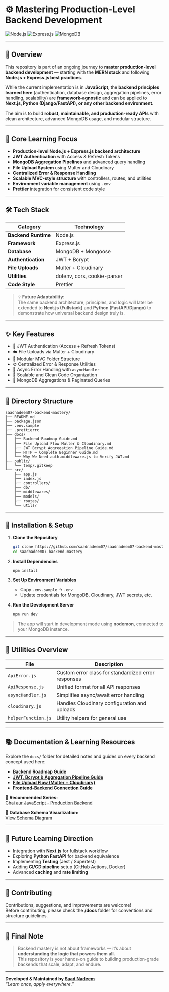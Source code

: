 # ⚙️ Mastering Production-Level Backend Development  
![Node.js](https://img.shields.io/badge/Node.js-339933?style=for-the-badge&logo=nodedotjs&logoColor=white)
![Express.js](https://img.shields.io/badge/Express.js-000000?style=for-the-badge&logo=express&logoColor=white)
![MongoDB](https://img.shields.io/badge/MongoDB-4ea94b?style=for-the-badge&logo=mongodb&logoColor=white)


---

## 🧭 Overview

This repository is part of an ongoing journey to **master production-level backend development** — starting with the **MERN stack** and following **Node.js + Express.js best practices**.

While the current implementation is in **JavaScript**, the **backend principles learned here** (authentication, database design, aggregation pipelines, error handling, scalability) are **framework-agnostic** and can be applied to **Next.js, Python (Django/FastAPI), or any other backend environment**.

The aim is to build **robust, maintainable, and production-ready APIs** with clean architecture, advanced MongoDB usage, and modular structure.

---

## 🧠 Core Learning Focus

- **Production-level Node.js + Express.js backend architecture**
- **JWT Authentication** with Access & Refresh Tokens
- **MongoDB Aggregation Pipelines** and advanced query handling
- **File Upload System** using Multer and Cloudinary
- **Centralized Error & Response Handling**
- **Scalable MVC-style structure** with controllers, routes, and utilities
- **Environment variable management** using `.env`
- **Prettier** integration for consistent code style

---

## 🛠️ Tech Stack

| Category | Technology |
|-----------|-------------|
| **Backend Runtime** | Node.js |
| **Framework** | Express.js |
| **Database** | MongoDB + Mongoose |
| **Authentication** | JWT + Bcrypt |
| **File Uploads** | Multer + Cloudinary |
| **Utilities** | dotenv, cors, cookie-parser |
| **Code Style** | Prettier |

> 💡 **Future Adaptability:**  
> The same backend architecture, principles, and logic will later be extended to **Next.js (Fullstack)** and **Python (FastAPI/Django)** to demonstrate how universal backend design truly is.

---

## ✨ Key Features

- 🔐 JWT Authentication (Access + Refresh Tokens)
- ☁️ File Uploads via Multer + Cloudinary
- 🧱 Modular MVC Folder Structure
- ⚙️ Centralized Error & Response Utilities
- 🧾 Async Error Handling with `asyncHandler`
- 📁 Scalable and Clean Code Organization
- 🧩 MongoDB Aggregations & Paginated Queries

---

## 📂 Directory Structure

```
saadnadeem07-backend-mastery/
├── README.md
├── package.json
├── .env.sample
├── .prettierrc
├── docs/
│   ├── Backend-Roadmap-Guide.md
│   ├── File Upload Flow Multer & Cloudinary.md
│   ├── JWT Bcrypt Aggregation Pipeline Guide.md
│   ├── HTTP – Complete Beginner Guide.md
│   └── Why We Need auth.middleware.js to Verify JWT.md
├── public/
│   └── temp/.gitkeep
└── src/
    ├── app.js
    ├── index.js
    ├── controllers/
    ├── db/
    ├── middlewares/
    ├── models/
    ├── routes/
    └── utils/
```

---

## 🚀 Installation & Setup

1. **Clone the Repository**
   ```bash
   git clone https://github.com/saadnadeem07/saadnadeem07-backend-mastery.git
   cd saadnadeem07-backend-mastery
   ```

2. **Install Dependencies**
   ```bash
   npm install
   ```

3. **Set Up Environment Variables**
   - Copy `.env.sample` → `.env`
   - Update credentials for MongoDB, Cloudinary, JWT secrets, etc.

4. **Run the Development Server**
   ```bash
   npm run dev
   ```

> The app will start in development mode using **nodemon**, connected to your MongoDB instance.

---

## 🧩 Utilities Overview

| File | Description |
|------|--------------|
| `ApiError.js` | Custom error class for standardized error responses |
| `ApiResponse.js` | Unified format for all API responses |
| `asyncHandler.js` | Simplifies async/await error handling |
| `cloudinary.js` | Handles Cloudinary configuration and uploads |
| `helperFunction.js` | Utility helpers for general use |

---

## 📚 Documentation & Learning Resources

Explore the `docs/` folder for detailed notes and guides on every backend concept used here:

- **[Backend Roadmap Guide](./docs/Backend-Roadmap-Guide.md)**
- **[JWT, Bcrypt & Aggregation Pipeline Guide](./docs/JWT%20Bcrypt%20Agggegaion%20Pipeline%20Guide.md)**
- **[File Upload Flow (Multer + Cloudinary)](./docs/File%20Upload%20Flow%20Multer%20&%20Cloudinary.md)**
- **[Frontend-Backend Connection Guide](./docs/Frontend-Backend%20Connection%20Guide.md)**

🎥 **Recommended Series:**  
[Chai aur JavaScript - Production Backend](https://www.youtube.com/playlist?list=PLu71SKxNbfoBGh_8p_NS-ZAh6v7HhYqHW)

🧩 **Database Schema Visualization:**  
[View Schema Diagram](https://app.eraser.io/workspace/YtPqZ1VogxGy1jzIDkzj)

---

## 🔮 Future Learning Direction

- Integration with **Next.js** for fullstack workflow  
- Exploring **Python FastAPI** for backend equivalence  
- Implementing **Testing** (Jest / Supertest)  
- Adding **CI/CD pipeline** setup (GitHub Actions, Docker)  
- Advanced **caching** and **rate limiting**

---

## 🤝 Contributing

Contributions, suggestions, and improvements are welcome!  
Before contributing, please check the **/docs** folder for conventions and structure guidelines.

---

## 🧠 Final Note

> Backend mastery is not about frameworks — it’s about **understanding the logic that powers them all.**  
> This repository is your hands-on guide to building production-grade backends that scale, adapt, and endure.

---

**Developed & Maintained by [Saad Nadeem](https://github.com/saadnadeem07)**  
_“Learn once, apply everywhere.”_
